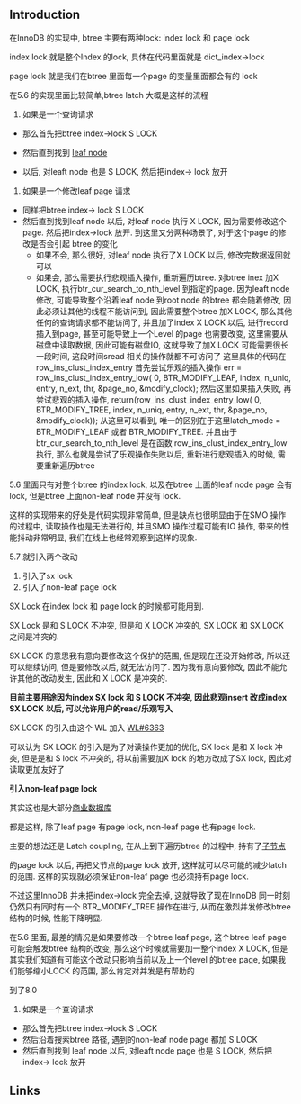 ## Introduction



在InnoDB 的实现中, btree 主要有两种lock: index lock 和 page lock

index lock 就是整个Index 的lock, 具体在代码里面就是 dict_index->lock

page lock 就是我们在btree 里面每一个page 的变量里面都会有的 lock





在5.6 的实现里面比较简单,btree latch 大概是这样的流程



1. 如果是一个查询请求

- 那么首先把btree index->lock  S LOCK
- 然后直到找到 [leaf node](https://zhida.zhihu.com/search?content_id=121775800&content_type=Article&match_order=1&q=leaf+node&zhida_source=entity)

-  以后, 对leaft node 也是 S LOCK, 然后把index-> lock 放开

1. 如果是一个修改leaf page 请求

- 同样把btree index-> lock  S LOCK
- 然后直到找到leaf node 以后, 对leaf node 执行 X LOCK, 因为需要修改这个page. 然后把index->lock 放开.   到这里又分两种场景了, 对于这个page 的修改是否会引起 btree 的变化
  - 如果不会, 那么很好, 对leaf node 执行了X LOCK 以后, 修改完数据返回就可以
  - 如果会, 那么需要执行悲观插入操作, 重新遍历btree. 
    对btree inex 加X LOCK, 执行btr_cur_search_to_nth_level 到指定的page. 
    因为leaft node 修改, 可能导致整个沿着leaf node 到root node 的btree 都会随着修改, 因此必须让其他的线程不能访问到,  因此需要整个btree 加X LOCK, 那么其他任何的查询请求都不能访问了, 并且加了index X LOCK 以后, 进行record  插入到page, 甚至可能导致上一个Level 的page 也需要改变, 这里需要从磁盘中读取数据, 因此可能有磁盘IO, 这就导致了加X  LOCK 可能需要很长一段时间, 这段时间sread 相关的操作就都不可访问了
    这里具体的代码在 row_ins_clust_index_entry
    首先尝试乐观的插入操作
    err = row_ins_clust_index_entry_low(  0, BTR_MODIFY_LEAF, index, n_uniq, entry, n_ext, thr,  &page_no, &modify_clock);
    然后这里如果插入失败, 再尝试悲观的插入操作, 
    return(row_ins_clust_index_entry_low(  0, BTR_MODIFY_TREE, index, n_uniq, entry, n_ext, thr,  &page_no, &modify_clock));
    从这里可以看到, 唯一的区别在于这里latch_mode = BTR_MODIFY_LEAF 或者 BTR_MODIFY_TREE.  并且由于btr_cur_search_to_nth_level 是在函数 row_ins_clust_index_entry_low 执行,  那么也就是尝试了乐观操作失败以后, 重新进行悲观插入的时候, 需要重新遍历btree



5.6 里面只有对整个btree  的index lock,  以及在btree 上面的leaf node page 会有lock, 但是btree 上面non-leaf node 并没有 lock.

这样的实现带来的好处是代码实现非常简单, 但是缺点也很明显由于在SMO 操作的过程中, 读取操作也是无法进行的, 并且SMO 操作过程可能有IO 操作, 带来的性能抖动非常明显, 我们在线上也经常观察到这样的现象.



5.7 就引入两个改动

1. 引入了sx lock
2. 引入了non-leaf page lock



 SX Lock 在index lock 和 page lock 的时候都可能用到.

SX Lock 是和 S LOCK 不冲突, 但是和 X LOCK 冲突的, SX LOCK 和 SX LOCK 之间是冲突的.

SX LOCK 的意思我有意向要修改这个保护的范围, 但是现在还没开始修改, 所以还可以继续访问, 但是要修改以后, 就无法访问了.  因为我有意向要修改, 因此不能允许其他的改动发生, 因此和 X LOCK 是冲突的.

**目前主要用途因为index SX lock 和 S LOCK 不冲突, 因此悲观insert 改成index SX LOCK 以后, 可以允许用户的read/乐观写入**

SX LOCK 的引入由这个 WL 加入 [WL#6363](https://link.zhihu.com/?target=https%3A//dev.mysql.com/worklog/task/%3Fid%3D6363)

可以认为 SX LOCK 的引入是为了对读操作更加的优化,  SX lock 是和 X lock 冲突, 但是是和 S lock 不冲突的, 将以前需要加X lock 的地方改成了SX lock, 因此对读取更加友好了

**引入non-leaf page lock**

其实这也是大部分[商业数据库](https://zhida.zhihu.com/search?content_id=121775800&content_type=Article&match_order=1&q=商业数据库&zhida_source=entity)

都是这样, 除了leaf page 有page lock, non-leaf page 也有page lock.

主要的想法还是 Latch coupling, 在从上到下遍历btree 的过程中, 持有了[子节点](https://zhida.zhihu.com/search?content_id=121775800&content_type=Article&match_order=1&q=子节点&zhida_source=entity)

的page lock 以后, 再把父节点的page lock 放开, 这样就可以尽可能的减少latch 的范围. 这样的实现就必须保证non-leaf page 也必须持有page lock.

不过这里InnoDB 并未把index->lock 完全去掉, 这就导致了现在InnoDB 同一时刻仍然只有同时有一个 BTR_MODIFY_TREE 操作在进行, 从而在激烈并发修改btree 结构的时候, 性能下降明显.





在5.6 里面, 最差的情况是如果要修改一个btree leaf page, 这个btree leaf page 可能会触发btree  结构的改变, 那么这个时候就需要加一整个index X LOCK, 但是其实我们知道有可能这个改动只影响当前以及上一个level 的btree  page, 如果我们能够缩小LOCK 的范围, 那么肯定对并发是有帮助的



到了8.0

1. 如果是一个查询请求

- 那么首先把btree index->lock  S LOCK
- 然后沿着搜索btree 路径, 遇到的non-leaf node page 都加 S LOCK
- 然后直到找到 leaf node 以后, 对leaft node page 也是 S LOCK, 然后把index-> lock 放开











## Links



